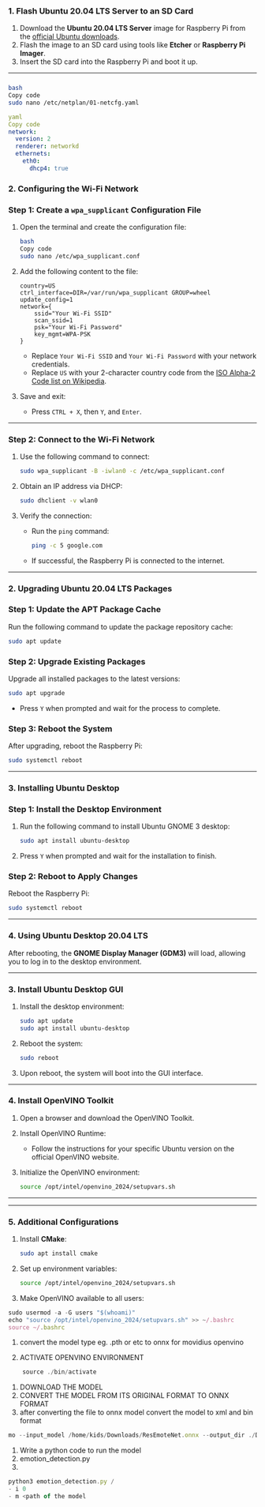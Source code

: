 ### 1. Flash Ubuntu 20.04 LTS Server to an SD Card

1. Download the **Ubuntu 20.04 LTS Server** image for Raspberry Pi from the [official Ubuntu downloads](https://ubuntu.com/download).
2. Flash the image to an SD card using tools like **Etcher** or **Raspberry Pi Imager**.
3. Insert the SD card into the Raspberry Pi and boot it up.

---

### 

```bash
bash
Copy code
sudo nano /etc/netplan/01-netcfg.yaml

```

```yaml
yaml
Copy code
network:
  version: 2
  renderer: networkd
  ethernets:
    eth0:
      dhcp4: true

```

### **2. Configuring the Wi-Fi Network**

### **Step 1: Create a `wpa_supplicant` Configuration File**

1. Open the terminal and create the configuration file:
    
    ```bash
    bash
    Copy code
    sudo nano /etc/wpa_supplicant.conf
    ```
    
2. Add the following content to the file:
    
    ```
    country=US
    ctrl_interface=DIR=/var/run/wpa_supplicant GROUP=wheel
    update_config=1
    network={
        ssid="Your Wi-Fi SSID"
        scan_ssid=1
        psk="Your Wi-Fi Password"
        key_mgmt=WPA-PSK
    }
    ```
    
    - Replace `Your Wi-Fi SSID` and `Your Wi-Fi Password` with your network credentials.
    - Replace `US` with your 2-character country code from the [ISO Alpha-2 Code list on Wikipedia](https://en.wikipedia.org/wiki/List_of_ISO_3166_country_codes).
3. Save and exit:
    - Press `CTRL + X`, then `Y`, and `Enter`.

---

### **Step 2: Connect to the Wi-Fi Network**

1. Use the following command to connect:
    
    ```bash
    sudo wpa_supplicant -B -iwlan0 -c /etc/wpa_supplicant.conf
    ```
    
2. Obtain an IP address via DHCP:
    
    ```bash
    sudo dhclient -v wlan0
    ```
    
3. Verify the connection:
    - Run the `ping` command:
        
        ```bash
        ping -c 5 google.com
        ```
        
    - If successful, the Raspberry Pi is connected to the internet.

---

### **2. Upgrading Ubuntu 20.04 LTS Packages**

### **Step 1: Update the APT Package Cache**

Run the following command to update the package repository cache:

```bash
sudo apt update
```

### **Step 2: Upgrade Existing Packages**

Upgrade all installed packages to the latest versions:

```bash
sudo apt upgrade
```

- Press `Y` when prompted and wait for the process to complete.

### **Step 3: Reboot the System**

After upgrading, reboot the Raspberry Pi:

```bash
sudo systemctl reboot
```

---

### **3. Installing Ubuntu Desktop**

### **Step 1: Install the Desktop Environment**

1. Run the following command to install Ubuntu GNOME 3 desktop:
    
    ```bash
    sudo apt install ubuntu-desktop
    ```
    
2. Press `Y` when prompted and wait for the installation to finish.

### **Step 2: Reboot to Apply Changes**

Reboot the Raspberry Pi:

```bash
sudo systemctl reboot
```

---

### **4. Using Ubuntu Desktop 20.04 LTS**

After rebooting, the **GNOME Display Manager (GDM3)** will load, allowing you to log in to the desktop environment.

---

### 3. Install Ubuntu Desktop GUI

1. Install the desktop environment:
    
    ```bash
    sudo apt update
    sudo apt install ubuntu-desktop
    ```
    
2. Reboot the system:
    
    ```bash
    sudo reboot
    ```
    
3. Upon reboot, the system will boot into the GUI interface.

---

### 4. Install OpenVINO Toolkit

1. Open a browser and download the OpenVINO Toolkit.
2. Install OpenVINO Runtime:
    - Follow the instructions for your specific Ubuntu version on the official OpenVINO website.
3. Initialize the OpenVINO environment:
    
    ```bash
    source /opt/intel/openvino_2024/setupvars.sh
    ```
    

---

---

### 5. Additional Configurations

1. Install **CMake**:
    
    ```bash
    sudo apt install cmake
    ```
    
2. Set up environment variables:
    
    ```bash
    source /opt/intel/openvino_2024/setupvars.sh
    ```
    
3. Make OpenVINO available to all users:

```jsx
sudo usermod -a -G users "$(whoami)"
echo "source /opt/intel/openvino_2024/setupvars.sh" >> ~/.bashrc
source ~/.bashrc
```

1. convert the model type eg. .pth or etc to onnx for movidius openvino 

1. ACTIVATE OPENVINO ENVIRONMENT 

```jsx
	source ./bin/activate
```

1. DOWNLOAD THE MODEL 
2. CONVERT THE MODEL FROM ITS ORIGINAL FORMAT TO ONNX FORMAT
3. after converting the file to onnx model convert the model to xml and bin format 

```jsx
mo --input_model /home/kids/Downloads/ResEmoteNet.onnx --output_dir ./Desktop --Data_type FP16
```

1. Write a python code to run the model
2. emotion_detection.py
3. 

```jsx
python3 emotion_detection.py /
- i 0
- m <path of the model
```
